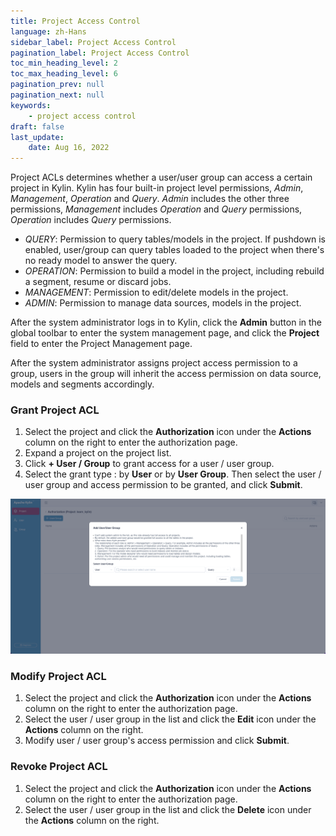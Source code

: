 ```yaml
---
title: Project Access Control
language: zh-Hans
sidebar_label: Project Access Control
pagination_label: Project Access Control
toc_min_heading_level: 2
toc_max_heading_level: 6
pagination_prev: null
pagination_next: null
keywords:
    - project access control
draft: false
last_update:
    date: Aug 16, 2022
---
```


Project ACLs determines whether a user/user group can access a certain project in Kylin. Kylin has four built-in project level permissions, *Admin*, *Management*, *Operation* and *Query*. *Admin* includes the other three permissions, *Management* includes *Operation* and *Query* permissions, *Operation* includes *Query* permissions.

- *QUERY*: Permission to query tables/models in the project. If pushdown is enabled, user/group can query tables loaded to the project when there's no ready model to answer the query.
- *OPERATION*: Permission to build a model in the project, including rebuild a segment, resume or discard jobs. 
- *MANAGEMENT*: Permission to edit/delete models in the project. 
- *ADMIN*: Permission to manage data sources, models in the project.

After the system administrator logs in to Kylin, click the **Admin** button in the global toolbar to enter the system management page, and click the **Project** field to enter the Project Management page.

After the system administrator assigns project access permission to a group, users in the group will inherit the access permission on data source, models and segments accordingly. 


### Grant Project ACL

1. Select the project and click the **Authorization** icon under the **Actions** column on the right to enter the authorization page.
2. Expand a project on the project list.
3. Click **+ User / Group** to grant access for a user / user group.
4. Select the grant type : by **User** or by **User Group**. Then select the user / user group and access permission to be granted, and click **Submit**. 

![Grant Project ACL](../images/acl_5.png)


### Modify Project ACL

1. Select the project and click the **Authorization** icon under the **Actions** column on the right to enter the authorization page.
2. Select the user / user group in the list and click the **Edit** icon under the **Actions** column on the right.
3. Modify user / user group's access permission and click **Submit**. 

### Revoke Project ACL

1. Select the project and click the **Authorization** icon under the **Actions** column on the right to enter the authorization page.
2. Select the user / user group in the list and click the **Delete** icon under the **Actions** column on the right.
